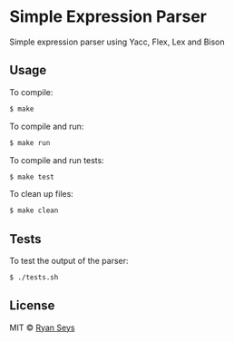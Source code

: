 # Simple Expression Parser

Simple expression parser using Yacc, Flex, Lex and Bison

## Usage

To compile:

```bash
$ make
```

To compile and run:

```bash
$ make run
```

To compile and run tests:

```bash
$ make test
```

To clean up files:
```bash
$ make clean
```

## Tests

To test the output of the parser:

```bash
$ ./tests.sh
```

## License

MIT &copy; [Ryan Seys](https://ryanseys.com)
